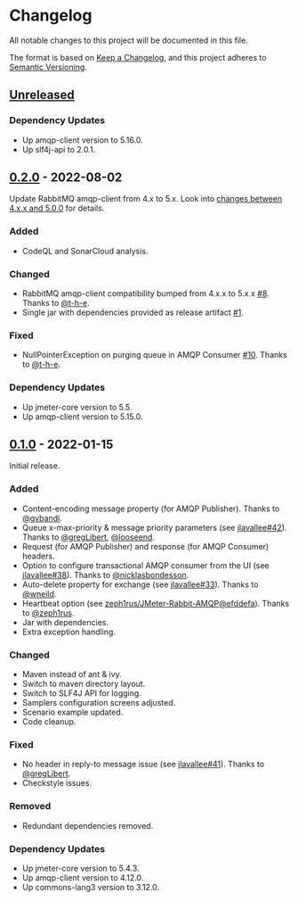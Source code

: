 # Changelog

All notable changes to this project will be documented in this file.

The format is based on [Keep a Changelog](https://keepachangelog.com/en/1.0.0/),
and this project adheres to [Semantic Versioning](https://semver.org/spec/v2.0.0.html).

## [Unreleased]

### Dependency Updates

* Up amqp-client version to 5.16.0.
* Up slf4j-api to 2.0.1.

## [0.2.0] - 2022-08-02

Update RabbitMQ amqp-client from 4.x to 5.x.
Look into [changes between 4.x.x and 5.0.0](https://github.com/rabbitmq/rabbitmq-java-client/releases/tag/v5.0.0) for details.

### Added

* CodeQL and SonarCloud analysis.

### Changed

* RabbitMQ amqp-client compatibility bumped from 4.x.x to 5.x.x [#8](https://github.com/aliesbelik/jmeter-amqp-plugin/pull/8). Thanks to [@t-h-e](https://github.com/t-h-e).
* Single jar with dependencies provided as release artifact [#1](https://github.com/aliesbelik/jmeter-amqp-plugin/pull/1).

### Fixed

* NullPointerException on purging queue in AMQP Consumer [#10](https://github.com/aliesbelik/jmeter-amqp-plugin/pull/10). Thanks to [@t-h-e](https://github.com/t-h-e).

### Dependency Updates

* Up jmeter-core version to 5.5.
* Up amqp-client version to 5.15.0.

## [0.1.0] - 2022-01-15

Initial release.

### Added

* Content-encoding message property (for AMQP Publisher). Thanks to [@gybandi](https://github.com/gybandi).
* Queue x-max-priority & message priority parameters (see [jlavallee#42](https://github.com/jlavallee/JMeter-Rabbit-AMQP/pull/42)). Thanks to [@gregLibert](https://github.com/gregLibert), [@looseend](https://github.com/looseend).
* Request (for AMQP Publisher) and response (for AMQP Consumer) headers.
* Option to configure transactional AMQP consumer from the UI (see [jlavallee#38](https://github.com/jlavallee/JMeter-Rabbit-AMQP/pull/38)). Thanks to [@nicklasbondesson](https://github.com/nicklasbondesson).
* Auto-delete property for exchange (see [jlavallee#33](https://github.com/jlavallee/JMeter-Rabbit-AMQP/pull/33)). Thanks to [@wneild](https://github.com/wneild).
* Heartbeat option (see [zeph1rus/JMeter-Rabbit-AMQP@efddefa](https://github.com/zeph1rus/JMeter-Rabbit-AMQP/commit/efddefad62aa54eed4a96dd4cc0b9fe2fb040e1a)). Thanks to [@zeph1rus](https://github.com/zeph1rus).
* Jar with dependencies.
* Extra exception handling.

### Changed

* Maven instead of ant & ivy.
* Switch to maven directory layout.
* Switch to SLF4J API for logging.
* Samplers configuration screens adjusted.
* Scenario example updated.
* Code cleanup.

### Fixed

* No header in reply-to message issue (see [jlavallee#41](https://github.com/jlavallee/JMeter-Rabbit-AMQP/issues/41)). Thanks to [@gregLibert](https://github.com/gregLibert).
* Checkstyle issues.

### Removed

* Redundant dependencies removed.

### Dependency Updates

* Up jmeter-core version to 5.4.3.
* Up amqp-client version to 4.12.0.
* Up commons-lang3 version to 3.12.0.

[Unreleased]: https://github.com/aliesbelik/jmeter-amqp-plugin/compare/v0.2.0...HEAD
[0.2.0]: https://github.com/aliesbelik/jmeter-amqp-plugin/releases/tag/v0.2.0
[0.1.0]: https://github.com/aliesbelik/jmeter-amqp-plugin/releases/tag/v0.1.0
